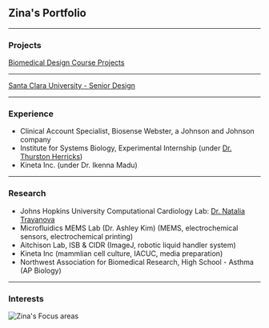 ## Zina's Portfolio

---

### Projects

[Biomedical Design Course Projects](/instruments)

---
[Santa Clara University - Senior Design](/seniordesign)


---

### Experience

- Clinical Account Specialist, Biosense Webster, a Johnson and Johnson company
- Institute for Systems Biology, Experimental Internship (under [Dr. Thurston Herricks](https://www.g3journal.org/content/7/1/279.supplemental))
- Kineta Inc. (under Dr. Ikenna Madu)


---

### Research
- Johns Hopkins University Computational Cardiology Lab: [Dr. Natalia Trayanova](www.trayanovalab.org)
- Microfluidics MEMS Lab (Dr. Ashley Kim) (MEMS, electrochemical sensors, electrochemical printing)
- Aitchison Lab, ISB & CIDR (ImageJ, robotic liquid handler system)
- Kineta Inc (mammlian cell culture, IACUC, media preparation)
- Northwest Association for Biomedical Research, High School - Asthma (AP Biology)


---
### Interests
![Zina's Focus areas](/images/venn.jpeg)
